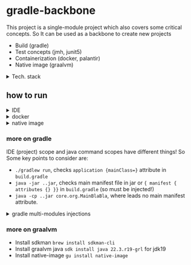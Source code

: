 # gradle-backbone

This project is a single-module project which also covers some critical concepts.
So It can be used as a backbone to create new projects

- Build (gradle)
- Test concepts (jmh, junit5) 
- Containerization (docker, palantir)
- Native image (graalvm)

<details>
<summary>Tech. stack</summary>

- jdk 19.0.1
- graalvm 22.3
- gradle 7.6

</details>

## how to run

<details>
<summary>IDE</summary>
Keep in mind that IDE, gradle, java commands have different contexts ! May need, different changes at different places

```
  - in intellij settings/java compiler, change additional params with --enable-preview
  - in run/debug configurations, add vm options then add --enable-preview
  - in module settings, switch project/language leves then select experimental settings, if needed
```
</details>

<details>
<summary>docker</summary>
Current Dockerfile config containerize the .jar file. Not the native file.

- preparations

```
  - check Dockerfile, 
  - if you want, copy build/native file (Main, MainPStream etc...) instead of .jar file!
```

- to create the image 
 ```
  - 
  - ./gradlew docker or ./gradlew dockerTagDockerHub
  - docker images
 ```

- to run
```
  - docker run -it gradle-backbone:2.0-SNAPSHOT
  - java -cp gradle-backbone-2.0-SNAPSHOT.jar org.core.Main
```

</details>

<details>
<summary>native image</summary>

- preparations
```
  - complete pre-installations (sdkman, graalvm jdk, native-image etc..)  
  - check graalVM configs in build.gradle file (version, graalvmNative, binaries etc...)
```

- to run
```
  - ./gradlew build jar
  - ./gradlew nativeCompile 
    - or other executables: /gradlew nativeMain
  - ./build/native/nativeCompile/gradle-backbone.Main

```

</details>

### more on gradle

IDE (project) scope and java command scopes have different things! So Some key points to consider are:

- `./gradlew run`, checks `application {mainClass=}` attribute in `build.gradle` 
- `java -jar ..jar`, checks main manifest file in jar or `{ manifest { attributes {} }}` in `build.gradle` (so must be injected!)
- `java -cp ..jar core.org.MainBlaBla`, where leads no main manifest attribute. 

<details>
<summary>gradle multi-modules injections</summary>

- Think about some kind of key points 
  - Project structure (many modules, all contains `build.gradle`, `src` folders etc..)
  - Handling some central `build.gradle` staffs (i.e some shared parts)
  - Unlock multi-modules marked `build.gradle` lines
  - Define project dependencies (gradle command level and java command level)
    - [x] if you use java commands: (i.e. _fp_, depends on the _core_ project jar).
          so add this jar, too.
        - `java -cp core/build/libs/core-1.0-SNAPSHOT.jar:fp/build/libs/fp-1.0-SNAPSHOT.jar org.example.Main`
        - or put the core jar into a local repository, then let gradle get from there !

    - [x] if, you use gradle commands
      - In multi-modules, project specific commands `./gradlew :module-name:run` also possible
</details>

### more on graalvm

- Install sdkman `brew install sdkman-cli`
- Install graalvm java `sdk install java 22.3.r19-grl` for jdk19
- Install native-image `gu install native-image`